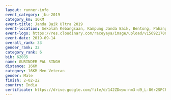 ```yaml
---
layout: runner-info 
event_category: jbu-2019 
category_km: 16KM 
event-title: Janda Baik Ultra 2019
event-location: Sekolah Kebangsaan, Kampung Janda Baik, Bentong, Pahang, Malaysia 
event-logo: https://res.cloudinary.com/raceyaya/image/upload/v1569217009/logo/janda-baik_vch1pc.jpg 
event-date: 2019-09-14 
overall_rank: 33
gender_rank: 32
category_rank: 6
bib: 62035
name: GURINDER PAL SINGH
distance: 16KM
category: 16KM Men Veteran
gender: Male
finish: 2-02-22
country: India
certificate: https://drive.google.com/file/d/142ZDwpx-nm3-d9_L-86r2SPCPWizuuh3/view?usp=sharing
---
```

